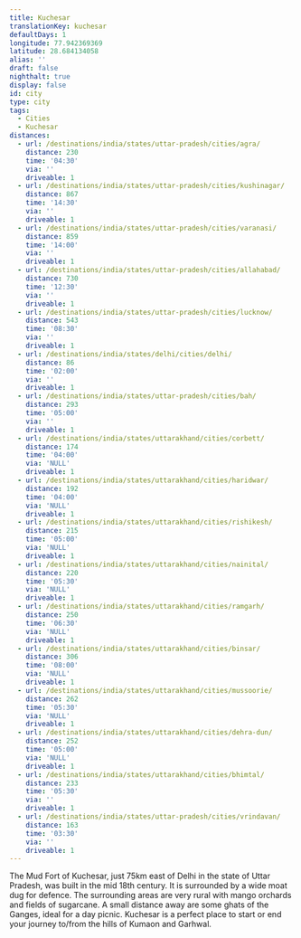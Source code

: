 ```yaml
---
title: Kuchesar
translationKey: kuchesar
defaultDays: 1
longitude: 77.942369369
latitude: 28.684134058
alias: ''
draft: false
nighthalt: true
display: false
id: city
type: city
tags:
  - Cities
  - Kuchesar
distances:
  - url: /destinations/india/states/uttar-pradesh/cities/agra/
    distance: 230
    time: '04:30'
    via: ''
    driveable: 1
  - url: /destinations/india/states/uttar-pradesh/cities/kushinagar/
    distance: 867
    time: '14:30'
    via: ''
    driveable: 1
  - url: /destinations/india/states/uttar-pradesh/cities/varanasi/
    distance: 859
    time: '14:00'
    via: ''
    driveable: 1
  - url: /destinations/india/states/uttar-pradesh/cities/allahabad/
    distance: 730
    time: '12:30'
    via: ''
    driveable: 1
  - url: /destinations/india/states/uttar-pradesh/cities/lucknow/
    distance: 543
    time: '08:30'
    via: ''
    driveable: 1
  - url: /destinations/india/states/delhi/cities/delhi/
    distance: 86
    time: '02:00'
    via: ''
    driveable: 1
  - url: /destinations/india/states/uttar-pradesh/cities/bah/
    distance: 293
    time: '05:00'
    via: ''
    driveable: 1
  - url: /destinations/india/states/uttarakhand/cities/corbett/
    distance: 174
    time: '04:00'
    via: 'NULL'
    driveable: 1
  - url: /destinations/india/states/uttarakhand/cities/haridwar/
    distance: 192
    time: '04:00'
    via: 'NULL'
    driveable: 1
  - url: /destinations/india/states/uttarakhand/cities/rishikesh/
    distance: 215
    time: '05:00'
    via: 'NULL'
    driveable: 1
  - url: /destinations/india/states/uttarakhand/cities/nainital/
    distance: 220
    time: '05:30'
    via: 'NULL'
    driveable: 1
  - url: /destinations/india/states/uttarakhand/cities/ramgarh/
    distance: 250
    time: '06:30'
    via: 'NULL'
    driveable: 1
  - url: /destinations/india/states/uttarakhand/cities/binsar/
    distance: 306
    time: '08:00'
    via: 'NULL'
    driveable: 1
  - url: /destinations/india/states/uttarakhand/cities/mussoorie/
    distance: 262
    time: '05:30'
    via: 'NULL'
    driveable: 1
  - url: /destinations/india/states/uttarakhand/cities/dehra-dun/
    distance: 252
    time: '05:00'
    via: 'NULL'
    driveable: 1
  - url: /destinations/india/states/uttarakhand/cities/bhimtal/
    distance: 233
    time: '05:30'
    via: ''
    driveable: 1
  - url: /destinations/india/states/uttar-pradesh/cities/vrindavan/
    distance: 163
    time: '03:30'
    via: ''
    driveable: 1
---
```
























































































































The Mud Fort of Kuchesar, just 75km east of Delhi in the state of Uttar Pradesh, was built in the mid 18th century. It is surrounded by a wide moat dug for defence. The surrounding areas are very rural with mango  orchards and fields of sugarcane. A small distance away are some ghats of the Ganges, ideal for a day picnic. Kuchesar is a perfect place to start or end your journey to/from the hills of Kumaon and Garhwal.